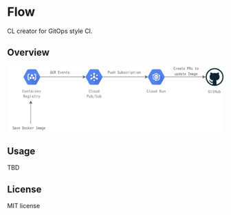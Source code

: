 Flow
===============

CL creator for GitOps style CI.

## Overview

![image](./flow.png)

## Usage
TBD

## License

MIT license
